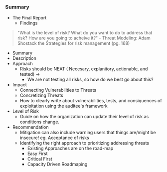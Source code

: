 ### Summary 

  * The Final Report
    * Findings

>"What is the level of risk? What do you want to do to address that risk? How are you going to acheive it?" - Threat Modeling: Adam Shostack the Strategies for risk management (pg. 168) 

  * Summary
  * Description
  * Approach
	* Risks should be NEAT ( Necesary, explanitory, actionable, and tested) ->
	  * We are not testing all risks, so how do we best go about this?
  * Impact
	* Connecting Vulnerabilities to Threats
	* Concretizing Threats
	* How to clearly write about vulnerabilities, tests, and consiquences of exploitation using the auditee's framework
  * Level of Risk
    * Guide on how the organization can update their level of risk as conditions change.
  * Recommendation
    * Mitigation can also include warning users that things are/might be insecure! eg. Acceptance of risks
	* Identifying the right approach to prioritizing addressing threats
	  * Existing Approaches are on the road-map
	  * Easy First
	  * Critical First
	  * Capacity Driven Roadmaping

